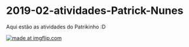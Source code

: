 # 2019-02-atividades-Patrick-Nunes

Aqui estão as atividades do Patrikinho :D


<a href="https://imgflip.com/gif/3b48ke"><img src="https://i.imgflip.com/3b48ke.gif" title="made at imgflip.com"/></a>
